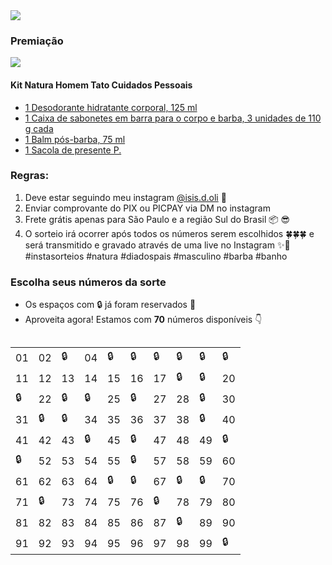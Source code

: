 <img src="https://user-images.githubusercontent.com/5923706/125210608-4dd93c00-e277-11eb-9a22-48676b4d5e55.png" >

### Premiação

<img src="https://user-images.githubusercontent.com/5923706/126053045-8482e492-1309-4f8f-90d9-f29b6ac8c31e.png" >

#### Kit Natura Homem Tato Cuidados Pessoais

- [1 Desodorante hidratante corporal, 125 ml](https://www.natura.com.br/p/presente-natura-homem-tato-cuidados-pessoais/105309?consultoria=isisdoliveira)
- [1 Caixa de sabonetes em barra para o corpo e barba, 3 unidades de 110 g cada](https://www.natura.com.br/p/presente-natura-homem-tato-cuidados-pessoais/105309?consultoria=isisdoliveira)
- [1 Balm pós-barba, 75 ml](https://www.natura.com.br/p/presente-natura-homem-tato-cuidados-pessoais/105309?consultoria=isisdoliveira)
- [1 Sacola de presente P.](https://www.natura.com.br/p/presente-natura-homem-tato-cuidados-pessoais/105309?consultoria=isisdoliveira)

### Regras:

1. Deve estar seguindo meu instagram <a href="https://www.instagram.com/isis.d.oli" class="fa fa-instagram">@isis.d.oli</a> 🎉
2. Enviar comprovante do PIX ou PICPAY via DM no instagram
4. Frete grátis apenas para São Paulo e a região Sul do Brasil 📦 😎
5. O sorteio irá ocorrer após todos os números serem escolhidos 🍀🍀🍀 e será transmitido e gravado através de uma live no Instagram ✨💫 #instasorteios #natura #diadospais #masculino #barba #banho

### Escolha seus números da sorte

- Os espaços com 🔒 já foram reservados 🧐
- Aproveita agora! Estamos com **70** números disponíveis 👇

<div style="overflow-x:auto;">
 <table>
  <tr>
    <td>01</td>
    <td>02</td>
    <td>🔒</td>
    <td>04</td>
    <td>🔒</td>
    <td>🔒</td>
    <td>🔒</td>
    <td>🔒</td>
    <td>🔒</td>
    <td>🔒</td>
  </tr>
  <tr>
    <td>11</td>
    <td>12</td>
    <td>13</td>
    <td>14</td>
    <td>15</td>
    <td>16</td>
    <td>17</td>
    <td>🔒</td>
    <td>🔒</td>
    <td>20</td>
  </tr>
  <tr>
    <td>🔒</td>
    <td>22</td>
    <td>🔒</td>
    <td>🔒</td>
    <td>25</td>
    <td>🔒</td>
    <td>27</td>
    <td>28</td>
    <td>🔒</td>
    <td>30</td>
  </tr>
  <tr>
    <td>31</td>
    <td>🔒</td>
    <td>🔒</td>
    <td>34</td>
    <td>35</td>
    <td>36</td>
    <td>37</td>
    <td>38</td>
    <td>🔒</td>
    <td>40</td>
  </tr>
  <tr>
    <td>41</td>
    <td>42</td>
    <td>43</td>
    <td>🔒</td>
    <td>45</td>
    <td>🔒</td>
    <td>47</td>
    <td>48</td>
    <td>49</td>
    <td>🔒</td>
  </tr>
  <tr>
    <td>🔒</td>
    <td>52</td>
    <td>53</td>
    <td>54</td>
    <td>55</td>
    <td>🔒</td>
    <td>57</td>
    <td>58</td>
    <td>59</td>
    <td>60</td>
  </tr>
  <tr>
    <td>61</td>
    <td>62</td>
    <td>63</td>
    <td>64</td>
    <td>🔒</td>
    <td>🔒</td>
    <td>67</td>
    <td>🔒</td>
    <td>🔒</td>
    <td>70</td>
  </tr>
  <tr>
    <td>71</td>
    <td>🔒</td>
    <td>73</td>
    <td>74</td>
    <td>75</td>
    <td>76</td>
    <td>🔒</td>
    <td>78</td>
    <td>79</td>
    <td>80</td>
  </tr>
  <tr>
    <td>81</td>
    <td>82</td>
    <td>83</td>
    <td>84</td>
    <td>85</td>
    <td>86</td>
    <td>87</td>
    <td>🔒</td>
    <td>89</td>
    <td>90</td>
  </tr>
  <tr>
    <td>91</td>
    <td>92</td>
    <td>93</td>
    <td>94</td>
    <td>95</td>
    <td>96</td>
    <td>97</td>
    <td>98</td>
    <td>99</td>
    <td>🔒</td>
  </tr>
</table>
</div>

  
